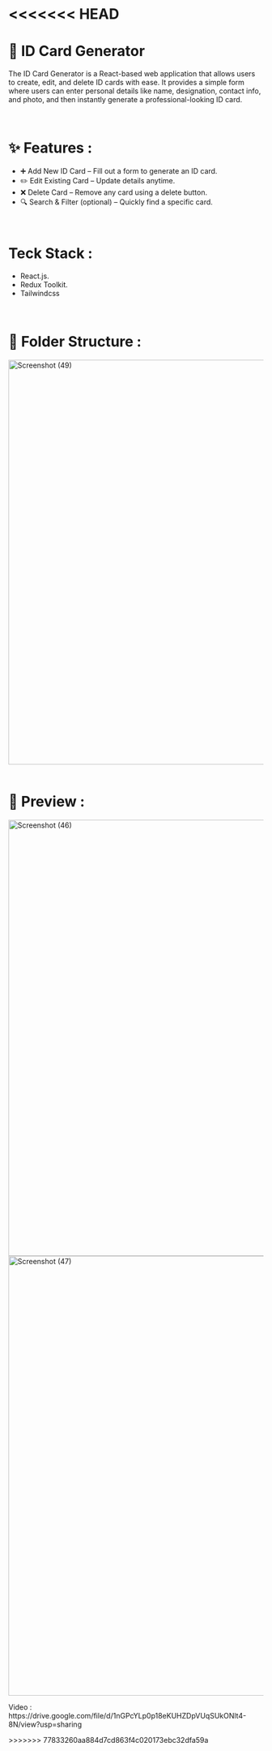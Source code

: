 
<<<<<<< HEAD
=======
<h1>🪪 ID Card Generator</h1>
<p>The ID Card Generator is a React-based web application that allows users to create, edit, and delete ID cards with ease. It provides a simple form where users can enter personal details like name, designation, contact info, and photo, and then instantly generate a professional-looking ID card.</p>

<br>
<h1>✨ Features :</h1>
<ul>
  <li>➕ Add New ID Card – Fill out a form to generate an ID card.</li>
  <li>✏️ Edit Existing Card – Update details anytime.</li>
  <li>❌ Delete Card – Remove any card using a delete button.</li>
  <li>🔍 Search & Filter (optional) – Quickly find a specific card.</li>
</ul>

<br>
 <h1> Teck Stack :</h1>
   <ul>
     <li>React.js.</li>
     <li>Redux Toolkit.</li>
     <li>Tailwindcss</li>
   </ul>
<br> 
<h1>📂 Folder Structure :</h1>
<img width="735" height="798" alt="Screenshot (49)" src="https://github.com/user-attachments/assets/7fa47fc7-cc38-4855-a76e-d8209bdffc4b" />
<br> <br>

<h1>📸 Preview : </h1>
<img width="1920" height="860" alt="Screenshot (46)" src="https://github.com/user-attachments/assets/65263eda-8dc8-42cc-bf59-156cf626cf40" />
<img width="1920" height="867" alt="Screenshot (47)" src="https://github.com/user-attachments/assets/78f487c1-3f97-4039-b334-15ea4c97d8fc" />
<p> Video : https://drive.google.com/file/d/1nGPcYLp0p18eKUHZDpVUqSUkONlt4-8N/view?usp=sharing</p>
>>>>>>> 77833260aa884d7cd863f4c020173ebc32dfa59a
